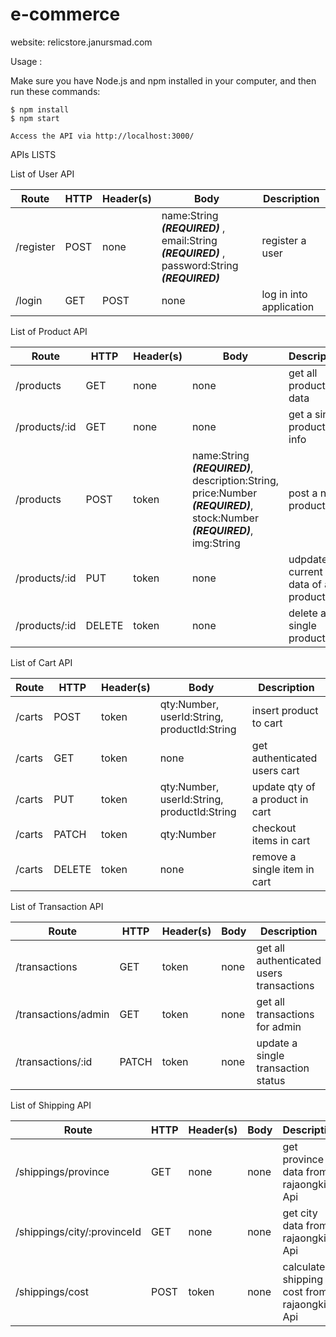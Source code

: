 # e-commerce

website: relicstore.janursmad.com

Usage :

Make sure you have Node.js and npm installed in your computer, and then run these commands:
```
$ npm install
$ npm start
```
```
Access the API via http://localhost:3000/
```

APIs LISTS

List of User API

| Route | HTTP | Header(s) | Body | Description |
|---|---|---|---|---|
| /register | POST | none | name:String ***(REQUIRED)*** , email:String ***(REQUIRED)*** , password:String ***(REQUIRED)*** | register a user |
| /login| GET | POST | none | log in into application |


List of Product API

| Route | HTTP | Header(s) | Body | Description |
|---|---|---|---|---|
| /products | GET | none | none  | get all products data |
| /products/:id | GET | none | none | get a single product info |
| /products | POST | token | name:String ***(REQUIRED)***, description:String, price:Number ***(REQUIRED)***, stock:Number ***(REQUIRED)***, img:String | post a new product |
| /products/:id | PUT | token | none | udpdate current data of a product |
| /products/:id | DELETE | token | none | delete a single product |

List of Cart API

| Route | HTTP | Header(s) | Body | Description |
|---|---|---|---|---|
| /carts | POST | token | qty:Number, userId:String, productId:String  | insert product to cart |
| /carts | GET | token | none | get authenticated users cart |
| /carts | PUT | token | qty:Number, userId:String, productId:String | update qty of a product in cart |
| /carts | PATCH | token | qty:Number | checkout items in cart |
| /carts | DELETE | token | none | remove a single item in cart |

List of Transaction API

| Route | HTTP | Header(s) | Body | Description |
|---|---|---|---|---|
| /transactions | GET | token | none  | get all authenticated users transactions |
| /transactions/admin | GET | token | none | get all transactions for admin |
| /transactions/:id | PATCH | token | none | update a single transaction status |

List of Shipping API

| Route | HTTP | Header(s) | Body | Description |
|---|---|---|---|---|
| /shippings/province | GET | none | none  | get province data from rajaongkir Api |
| /shippings/city/:provinceId | GET | none | none | get city data from rajaongkir Api |
| /shippings/cost | POST | token | none | calculate shipping cost from rajaongkir Api |

